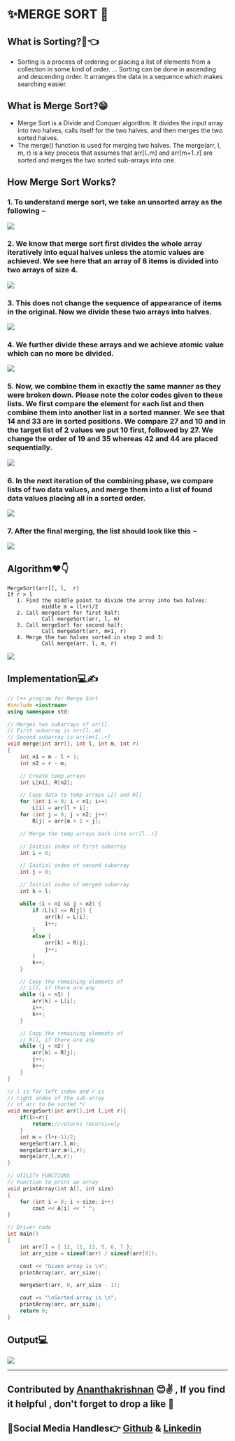 # ✨MERGE SORT 💖

 ## What is Sorting?🧐👈
 - Sorting is a process of ordering or placing a list of elements from a collection in some kind of order. ... Sorting can be done in ascending and descending order. It arranges the data in a sequence which makes searching easier.
 ## What is Merge Sort?😁
 - Merge Sort is a Divide and Conquer algorithm. It divides the input array into two halves, calls itself for the two halves, and then merges the two sorted halves.
 - The merge() function is used for merging two halves. The merge(arr, l, m, r) is a key process that assumes that arr[l..m] and arr[m+1..r] are sorted and merges the two sorted sub-arrays into one.
 
 ## How Merge Sort Works?
    
  ### 1. To understand merge sort, we take an unsorted array as the following −


  <img src="https://github.com/akrish4/DSA/blob/main/dsa-cp-2/Merge Sort/images/image1.PNG">
  
  ### 2. We know that merge sort first divides the whole array iteratively into equal halves unless the atomic values are achieved. We see here that an array of 8 items is divided into two arrays of size 4.
  <img src="https://github.com/akrish4/DSA/blob/main/dsa-cp-2/Merge Sort/images/image2.PNG">
  
  ### 3. This does not change the sequence of appearance of items in the original. Now we divide these two arrays into halves.
  <img src="https://github.com/akrish4/DSA/blob/main/dsa-cp-2/Merge Sort/images/image3.PNG">
  
  ### 4. We further divide these arrays and we achieve atomic value which can no more be divided.
  <img src="https://github.com/akrish4/DSA/blob/main/dsa-cp-2/Merge Sort/images/image4.PNG">
  
  ### 5. Now, we combine them in exactly the same manner as they were broken down. Please note the color codes given to these lists. We first compare the element for each list and then combine them into another list in a sorted manner. We see that 14 and 33 are in sorted positions. We compare 27 and 10 and in the target list of 2 values we put 10 first, followed by 27. We change the order of 19 and 35 whereas 42 and 44 are placed sequentially.
  <img src="https://github.com/akrish4/DSA/blob/main/dsa-cp-2/Merge Sort/images/image5.PNG">
  
 ### 6. In the next iteration of the combining phase, we compare lists of two data values, and merge them into a list of found data values placing all in a sorted order.
  <img src="https://github.com/akrish4/DSA/blob/main/dsa-cp-2/Merge Sort/images/image6.PNG">
  
 ### 7. After the final merging, the list should look like this −
  <img src="https://github.com/akrish4/DSA/blob/main/dsa-cp-2/Merge Sort/images/image7.PNG">
  

    
 
 ## Algorithm❤👇
  ```
  MergeSort(arr[], l,  r)
If r > l
     1. Find the middle point to divide the array into two halves:  
             middle m = (l+r)/2
     2. Call mergeSort for first half:   
             Call mergeSort(arr, l, m)
     3. Call mergeSort for second half:
             Call mergeSort(arr, m+1, r)
     4. Merge the two halves sorted in step 2 and 3:
             Call merge(arr, l, m, r)
   ```

 
<img src="https://github.com/akrish4/DSA/blob/main/dsa-cp-2/Merge Sort/images/image8.png">
  
  
  
## Implementation💻✍
```cpp
// C++ program for Merge Sort
#include <iostream>
using namespace std;

// Merges two subarrays of arr[].
// First subarray is arr[l..m]
// Second subarray is arr[m+1..r]
void merge(int arr[], int l, int m, int r)
{
	int n1 = m - l + 1;
	int n2 = r - m;

	// Create temp arrays
	int L[n1], R[n2];

	// Copy data to temp arrays L[] and R[]
	for (int i = 0; i < n1; i++)
		L[i] = arr[l + i];
	for (int j = 0; j < n2; j++)
		R[j] = arr[m + 1 + j];

	// Merge the temp arrays back into arr[l..r]

	// Initial index of first subarray
	int i = 0;

	// Initial index of second subarray
	int j = 0;

	// Initial index of merged subarray
	int k = l;

	while (i < n1 && j < n2) {
		if (L[i] <= R[j]) {
			arr[k] = L[i];
			i++;
		}
		else {
			arr[k] = R[j];
			j++;
		}
		k++;
	}

	// Copy the remaining elements of
	// L[], if there are any
	while (i < n1) {
		arr[k] = L[i];
		i++;
		k++;
	}

	// Copy the remaining elements of
	// R[], if there are any
	while (j < n2) {
		arr[k] = R[j];
		j++;
		k++;
	}
}

// l is for left index and r is
// right index of the sub-array
// of arr to be sorted */
void mergeSort(int arr[],int l,int r){
	if(l>=r){
		return;//returns recursively
	}
	int m = (l+r-1)/2;
	mergeSort(arr,l,m);
	mergeSort(arr,m+1,r);
	merge(arr,l,m,r);
}

// UTILITY FUNCTIONS
// Function to print an array
void printArray(int A[], int size)
{
	for (int i = 0; i < size; i++)
		cout << A[i] << " ";
}

// Driver code
int main()
{
	int arr[] = { 12, 11, 13, 5, 6, 7 };
	int arr_size = sizeof(arr) / sizeof(arr[0]);

	cout << "Given array is \n";
	printArray(arr, arr_size);

	mergeSort(arr, 0, arr_size - 1);

	cout << "\nSorted array is \n";
	printArray(arr, arr_size);
	return 0;
}

```
## Output💻
   <img src="https://github.com/akrish4/DSA/blob/main/dsa-cp-2/Merge Sort/images/image10.PNG">

---


## Contributed by [Ananthakrishnan](https://github.com/akrish4) 😊✌ , If you find it helpful , don't forget to drop a like 💖
## 🧒Social Media Handles👉   [Github](https://github.com/akrish4) & [Linkedin](https://in.linkedin.com/in/Ananthakrishnan-Nair-RS")



